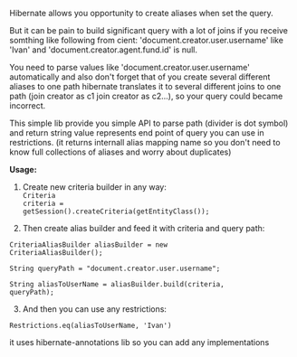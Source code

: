 Hibernate allows you opportunity to create aliases when set the query.

But it can be pain to build significant query with a lot of joins if you receive somthing like following from cient:
'document.creator.user.username' like 'Ivan' and 'document.creator.agent.fund.id' is null.

You need to parse values like 'document.creator.user.username' automatically and also don't forget that of you create several different aliases to one path hibernate translates it to several different joins to one path (join creator as c1 join creator as c2...), so your query could became incorrect.

This simple lib provide you simple API to parse path (divider is dot symbol) and return string value represents end point of query you can use in restrictions. (it returns internall alias mapping name so you don't need to know full collections of aliases and worry about duplicates)

<b>Usage:</b>

1) Create new criteria builder in any way:<br>
<code>Criteria criteria = getSession().createCriteria(getEntityClass());</code>

2) Then create alias builder and feed it with criteria and query path:<br>

<code>CriteriaAliasBuilder aliasBuilder = new CriteriaAliasBuilder();</code>

<code>String queryPath = "document.creator.user.username";</code>

<code>String aliasToUserName = aliasBuilder.build(criteria, queryPath);</code>


3) And then you can use any restrictions:<br>

<code>Restrictions.eq(aliasToUserName, 'Ivan')</code>


it uses hibernate-annotations lib so you can add any implementations
